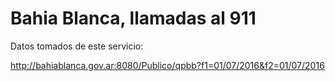 # Bahia Blanca, llamadas al 911

Datos tomados de este servicio:

http://bahiablanca.gov.ar:8080/Publico/qpbb?f1=01/07/2016&f2=01/07/2016
